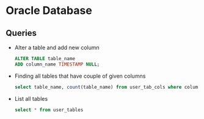 # Oracle Database

## Queries
* Alter a table and add new column 
  ```sql
  ALTER TABLE table_name
  ADD column_name TIMESTAMP NULL;
  ```
* Finding all tables that have couple of given columns
  ```sql
  select table_name, count(table_name) from user_tab_cols where column_name = 'CLAIM_ID' OR column_name='MEMBER_DOB' group by table_name having count(table_name) > 1;
  ```
* List all tables
  ```sql
  select * from user_tables
  ```
